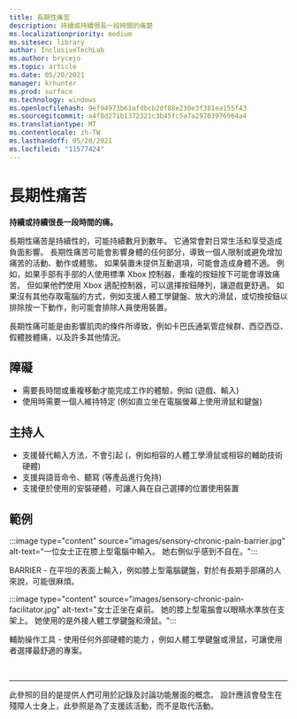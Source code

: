 ```yaml
---
title: 長期性痛苦
description: 持續或持續很長一段時間的痛楚
ms.localizationpriority: medium
ms.sitesec: library
author: InclusiveTechLab
ms.author: brycejo
ms.topic: article
ms.date: 05/20/2021
manager: krhunter
ms.prod: surface
ms.technology: windows
ms.openlocfilehash: 9ef94973b61afdbcb2df88e230e3f381ea155f43
ms.sourcegitcommit: a4f8d271b1372321c3b45fc5a7a29703976964a4
ms.translationtype: MT
ms.contentlocale: zh-TW
ms.lasthandoff: 05/20/2021
ms.locfileid: "11577424"
---
```

# <a name="chronic-pain"></a>長期性痛苦

**持續或持續很長一段時間的痛。**

長期性痛苦是持續性的，可能持續數月到數年。 它通常會對日常生活和享受造成負面影響。 長期性痛苦可能會影響身體的任何部分，導致一個人限制或避免增加痛苦的活動、動作或體態。 如果裝置未提供互動選項，可能會造成身體不適。 例如，如果手部有手部的人使用標準 Xbox 控制器，重複的按鈕按下可能會導致痛苦。 但如果他們使用 Xbox 適配控制器，可以選擇按鈕陣列，讓遊戲更舒適。 如果沒有其他存取電腦的方式，例如支援人體工學鍵盤、放大的滑鼠，或切換按鈕以排除按一下動作，則可能會排除人員使用裝置。

長期性痛可能是由影響肌肉的條件所導致，例如卡巴氏通氣管症候群、西亞西亞、假體肢體痛，以及許多其他情況。

## <a name="barriers"></a>障礙
* 需要長時間或重複移動才能完成工作的體驗，例如 (遊戲、輸入) 
* 使用時需要一個人維持特定 (例如直立坐在電腦螢幕上使用滑鼠和鍵盤) 


## <a name="facilitators"></a>主持人

* 支援替代輸入方法，不會引起 (，例如相容的人體工學滑鼠或相容的輔助技術硬體) 
* 支援與語音命令、聽寫 (等產品進行免持) 
* 支援便於使用的安裝硬體，可讓人員在自己選擇的位置使用裝置


## <a name="examples"></a>範例

:::image type="content" source="images/sensory-chronic-pain-barrier.jpg" alt-text="一位女士正在膝上型電腦中輸入。 她右側似乎感到不自在。":::

BARRIER - 在平坦的表面上輸入，例如膝上型電腦鍵盤，對於有長期手部痛的人來說，可能很麻煩。 

:::image type="content" source="images/sensory-chronic-pain-facilitator.jpg" alt-text="女士正坐在桌前。 她的膝上型電腦會以眼睛水準放在支架上。 她使用的是外接人體工學鍵盤和滑鼠。":::

輔助操作工具 - 使用任何外部硬體的能力 ，例如人體工學鍵盤或滑鼠，可讓使用者選擇最舒適的專案。 

&nbsp;

[comment]: # (頁腳語句)
___
此參照的目的是提供人們可用於記錄及討論功能層面的概念。 設計應該會發生在殘障人士身上，此參照是為了支援該活動，而不是取代活動。 